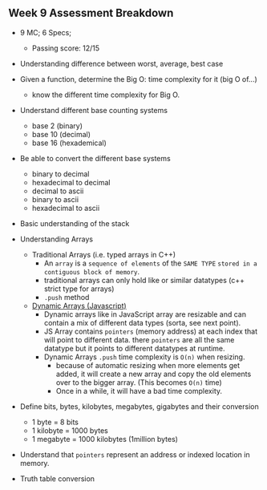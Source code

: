 ## Week 9 Assessment Breakdown
- 9 MC; 6 Specs; 
  - Passing score: 12/15

- Understanding difference between worst, average, best case

- Given a function, determine the Big O: time complexity for it (big O of...)
	- know the different time complexity for Big O.

- Understand different base counting systems 
	- base 2 (binary)
	- base 10 (decimal)
	- base 16 (hexademical)

- Be able to convert the different base systems
	- binary to decimal
	- hexadecimal to decimal
  - decimal to ascii
  - binary to ascii
  - hexadecimal to ascii

- Basic understanding of the stack

- Understanding Arrays
  - Traditional Arrays (i.e. typed arrays in C++)
    - An `array` is a `sequence of elements` of the `SAME TYPE` `stored in a contiguous block of memory`.
    - traditional arrays can only hold like or similar datatypes (c++ strict type for arrays)
    - `.push` method
  - [Dynamic Arrays (Javascript)](https://developer.mozilla.org/en-US/docs/Web/JavaScript/Reference/Global_Objects/Array#description)
    - Dynamic arrays like in JavaScript array are resizable and can contain a mix of different data types (sorta, see next point). 
    - JS Array contains `pointers` (memory address) at each index that will point to different data. there `pointers` are all the same datatype but it points to different datatypes at runtime.
    - Dynamic Arrays `.push` time complexity is `O(n)` when resizing.
      - because of automatic resizing when more elements get added, it will create a new array and copy the old elements over to the bigger array. (This becomes `O(n)` time)
      - Once in a while, it will have a bad time complexity.

- Define bits, bytes, kilobytes, megabytes, gigabytes and their conversion
  - 1 byte = 8 bits
  - 1 kilobyte = 1000 bytes
  - 1 megabyte = 1000 kilobytes (1million bytes)

- Understand that `pointers` represent an address or indexed location in memory.  

- Truth table conversion